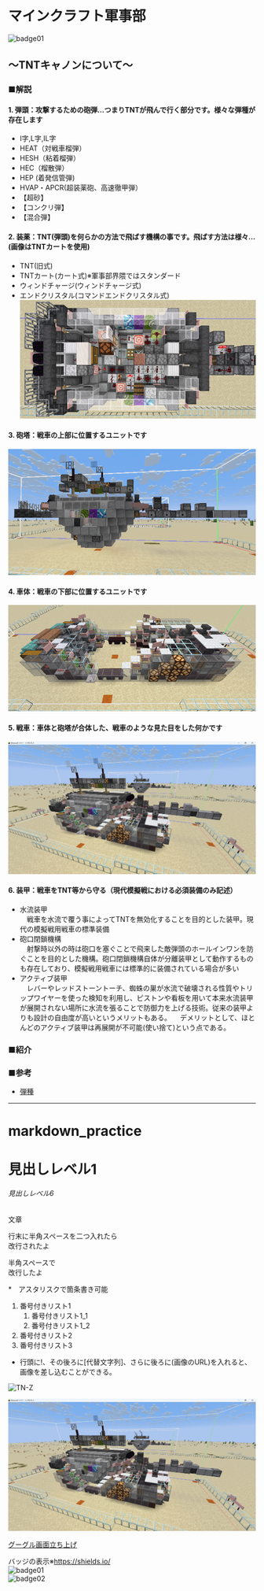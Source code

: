 # マインクラフト軍事部
![badge01](https://img.shields.io/badge/Mineclraft-ver,1.21.7時点-skyblue)  
## ～TNTキャノンについて～

### ■解説

#### 1. 弾頭：攻撃するための砲弾…つまりTNTが飛んで行く部分です。様々な弾種が存在します  
* I字,L字,IL字
* HEAT（対戦車榴弾）
* HESH（粘着榴弾）
* HEC（榴散弾）
* HEP (着発信管弾)
* HVAP・APCR(超装薬砲、高速徹甲弾）
* 【超砂】
* 【コンクリ弾】
* 【混合弾】

#### 2. 装薬：TNT(弾頭)を何らかの方法で飛ばす機構の事です。飛ばす方法は様々…(画像はTNTカートを使用)  
* TNT(旧式)
* TNTカート(カート式)※軍事部界隈ではスタンダード
* ウィンドチャージ(ウィンドチャージ式)
* エンドクリスタル(コマンドエンドクリスタル式)  
![turret-IN](https://raw.githubusercontent.com/Emedia39/markdown_practice/refs/heads/main/images/Mineclraft_turret-IN.png?token=GHSAT0AAAAAADFKBFGKYUHFHWOKAT4T4GTI2DHIQUA)

#### 3. 砲塔：戦車の上部に位置するユニットです  
![turret-OUT](https://raw.githubusercontent.com/Emedia39/markdown_practice/refs/heads/main/images/Mineclraft_turret-OUT.png?token=GHSAT0AAAAAADFKBFGK22TB3WMZPANWQQPO2DHIS3Q)

#### 4. 車体：戦車の下部に位置するユニットです  
![car body-OUT](https://raw.githubusercontent.com/Emedia39/markdown_practice/refs/heads/main/images/Mineclraft_car%20body-OUT.png?token=GHSAT0AAAAAADFKBFGKUKNLTVOJOAG2RYAW2DHH7DQ)

#### 5. 戦車：車体と砲塔が合体した、戦車のような見た目をした何かです  
![Tank](https://raw.githubusercontent.com/Emedia39/markdown_practice/refs/heads/main/images/%E3%82%B9%E3%82%AF%E3%83%AA%E3%83%BC%E3%83%B3%E3%82%B7%E3%83%A7%E3%83%83%E3%83%88%202025-07-01%20074738.png)

#### 6. 装甲：戦車をTNT等から守る（現代模擬戦における必須装備のみ記述）  
* 水流装甲  
　戦車を水流で覆う事によってTNTを無効化することを目的とした装甲。現代の模擬戦用戦車の標準装備
* 砲口閉鎖機構  
　射撃時以外の時は砲口を塞ぐことで飛来した敵弾頭のホールインワンを防ぐことを目的とした機構。砲口閉鎖機構自体が分離装甲として動作するものも存在しており、模擬戦用戦車には標準的に装備されている場合が多い
* アクティブ装甲  
　レバーやレッドストーントーチ、蜘蛛の巣が水流で破壊される性質やトリップワイヤーを使った検知を利用し、ピストンや看板を用いて本来水流装甲が展開されない場所に水流を張ることで防御力を上げる技術。従来の装甲よりも設計の自由度が高いというメリットもある。
　デメリットとして、ほとんどのアクティブ装甲は再展開が不可能(使い捨て)という点である。

### ■紹介


### ■参考
* [弾種](https://seesaawiki.jp/minecraft-tank-battle/d/%CC%CF%B5%BC%C0%EF%CD%D1%B8%EC%BC%AD%C5%B5)

---

# markdown_practice

# 見出しレベル1

###### 見出しレベル6

文章

行末に半角スペースを二つ入れたら  
改行されたよ

半角スペースで  
改行したよ

*　アスタリスクで箇条書き可能

1. 番号付きリスト1
    1. 番号付きリスト1_1
    1. 番号付きリスト1_2
1. 番号付きリスト2
1. 番号付きリスト3

* 行頭に!、その後ろに[代替文字列]、さらに後ろに(画像のURL)を入れると、画像を差し込むことができる。

![TN-Z](https://images.app.goo.gl/1HZwYGXUFcuprSjYA)

![E](https://raw.githubusercontent.com/Emedia39/markdown_practice/refs/heads/main/images/%E3%82%B9%E3%82%AF%E3%83%AA%E3%83%BC%E3%83%B3%E3%82%B7%E3%83%A7%E3%83%83%E3%83%88%202025-07-01%20074738.png)

[グーグル画面立ち上げ](https://www.google.com/)

バッジの表示※https://shields.io/  
![badge01](https://img.shields.io/badge/i_like-戦車-skyblue)  
![badge02](https://img.shields.io/badge/just%20the%20message-8A2BE2)


